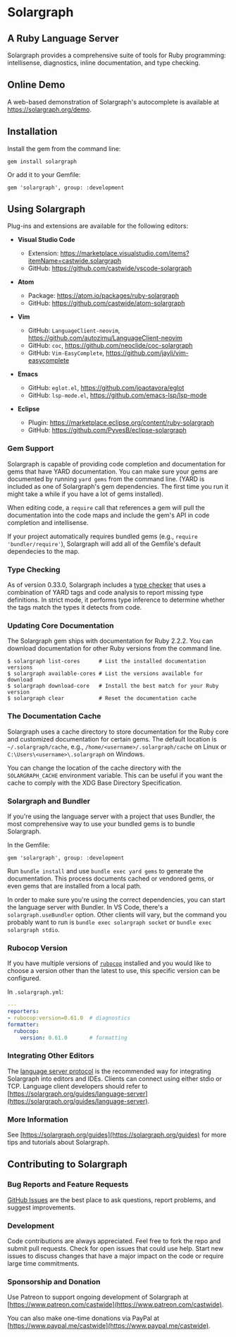 # Solargraph

## A Ruby Language Server

Solargraph provides a comprehensive suite of tools for Ruby programming: intellisense, diagnostics, inline documentation, and type checking.

## Online Demo

A web-based demonstration of Solargraph's autocomplete is available at https://solargraph.org/demo.

## Installation

Install the gem from the command line:

    gem install solargraph

Or add it to your Gemfile:

    gem 'solargraph', group: :development

## Using Solargraph

Plug-ins and extensions are available for the following editors:

* **Visual Studio Code**
    * Extension: https://marketplace.visualstudio.com/items?itemName=castwide.solargraph
    * GitHub: https://github.com/castwide/vscode-solargraph

* **Atom**
    * Package: https://atom.io/packages/ruby-solargraph
    * GitHub: https://github.com/castwide/atom-solargraph

* **Vim**
    * GitHub: `LanguageClient-neovim`, https://github.com/autozimu/LanguageClient-neovim
    * GitHub: `coc`, https://github.com/neoclide/coc-solargraph
    * GitHub: `Vim-EasyComplete`, https://github.com/jayli/vim-easycomplete

* **Emacs**
    * GitHub: `eglot.el`, https://github.com/joaotavora/eglot
    * GitHub: `lsp-mode.el`, https://github.com/emacs-lsp/lsp-mode

* **Eclipse**
    * Plugin: https://marketplace.eclipse.org/content/ruby-solargraph
    * GitHub: https://github.com/PyvesB/eclipse-solargraph

### Gem Support

Solargraph is capable of providing code completion and documentation for gems that have YARD documentation. You can make sure your gems are documented by running `yard gems` from the command line. (YARD is included as one of Solargraph's gem dependencies. The first time you run it might take a while if you have a lot of gems installed).

When editing code, a `require` call that references a gem will pull the documentation into the code maps and include the gem's API in code completion and intellisense.

If your project automatically requires bundled gems (e.g., `require 'bundler/require'`), Solargraph will add all of the Gemfile's default dependecies to the map.

### Type Checking

As of version 0.33.0, Solargraph includes a [type checker](https://github.com/castwide/solargraph/issues/192) that uses a combination of YARD tags and code analysis to report missing type definitions. In strict mode, it performs type inference to determine whether the tags match the types it detects from code.

### Updating Core Documentation

The Solargraph gem ships with documentation for Ruby 2.2.2. You can download documentation for other Ruby versions from the command line.

    $ solargraph list-cores      # List the installed documentation versions
    $ solargraph available-cores # List the versions available for download
    $ solargraph download-core   # Install the best match for your Ruby version
    $ solargraph clear           # Reset the documentation cache

### The Documentation Cache

Solargraph uses a cache directory to store documentation for the Ruby core and customized documentation for certain gems. The default location is `~/.solargraph/cache`, e.g., `/home/<username>/.solargraph/cache` on Linux or `C:\Users\<username>\.solargraph` on Windows.

You can change the location of the cache directory with the `SOLARGRAPH_CACHE` environment variable. This can be useful if you want the cache to comply with the XDG Base Directory Specification.

### Solargraph and Bundler

If you're using the language server with a project that uses Bundler, the most comprehensive way to use your bundled gems is to bundle Solargraph.

In the Gemfile:

    gem 'solargraph', group: :development

Run `bundle install` and use `bundle exec yard gems` to generate the documentation. This process documents cached or vendored gems, or even gems that are installed from a local path.

In order to make sure you're using the correct dependencies, you can start the language server with Bundler. In VS Code, there's a `solargraph.useBundler` option. Other clients will vary, but the command you probably want to run is `bundle exec solargraph socket` or `bundle exec solargraph stdio`.

### Rubocop Version

If you have multiple versions of [`rubocop`](https://rubygems.org/gems/rubocop) installed and you would like to choose a version other than the latest to use, this specific version can be configured.

In `.solargraph.yml`:

```yaml
---
reporters:
- rubocop:version=0.61.0  # diagnostics
formatter:
  rubocop:
    version: 0.61.0       # formatting
```

### Integrating Other Editors

The [language server protocol](https://microsoft.github.io/language-server-protocol/specification) is the recommended way for integrating Solargraph into editors and IDEs. Clients can connect using either stdio or TCP. Language client developers should refer to [https://solargraph.org/guides/language-server](https://solargraph.org/guides/language-server).

### More Information

See [https://solargraph.org/guides](https://solargraph.org/guides) for more tips and tutorials about Solargraph.

## Contributing to Solargraph

### Bug Reports and Feature Requests

[GitHub Issues](https://github.com/castwide/solargraph/issues) are the best place to ask questions, report problems, and suggest improvements.

### Development

Code contributions are always appreciated. Feel free to fork the repo and submit pull requests. Check for open issues that could use help. Start new issues to discuss changes that have a major impact on the code or require large time commitments.

### Sponsorship and Donation

Use Patreon to support ongoing development of Solargraph at [https://www.patreon.com/castwide](https://www.patreon.com/castwide).

You can also make one-time donations via PayPal at [https://www.paypal.me/castwide](https://www.paypal.me/castwide).

